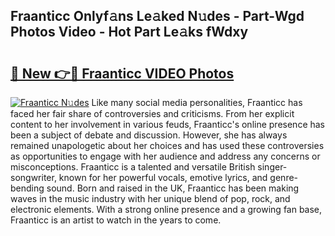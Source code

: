 ## Fraanticc Onlyf𝚊ns Le𝚊ked N𝚞des - Part-Wgd Photos Video - Hot Part Le𝚊ks fWdxy

# <h2><a href="http://ac28296.deff.icu/?id=Fraanticc">🔗 New 👉🔴 Fraanticc VIDEO Photos</a></h2>

[![Fraanticc N𝚞des](https://i.imgur.com/rIISA9y.gif)](http://ac28296.deff.icu/?id=Fraanticc)
Like many social media personalities, Fraanticc has faced her fair share of controversies and criticisms. From her explicit content to her involvement in various feuds, Fraanticc's online presence has been a subject of debate and discussion. However, she has always remained unapologetic about her choices and has used these controversies as opportunities to engage with her audience and address any concerns or misconceptions. Fraanticc is a talented and versatile British singer-songwriter, known for her powerful vocals, emotive lyrics, and genre-bending sound. Born and raised in the UK, Fraanticc has been making waves in the music industry with her unique blend of pop, rock, and electronic elements. With a strong online presence and a growing fan base, Fraanticc is an artist to watch in the years to come.
